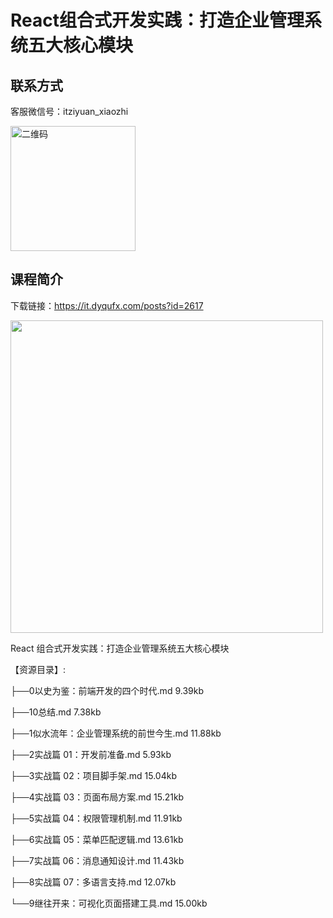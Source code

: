 # React组合式开发实践：打造企业管理系统五大核心模块

## 联系方式

客服微信号：itziyuan_xiaozhi

<img src="https://ziyuanyun.oss-cn-guangzhou.aliyuncs.com/common/20240614073449/666b82192834a.jpg" width="200" height="200" alt="二维码">

## 课程简介

下载链接：https://it.dyqufx.com/posts?id=2617

<img src="https://ziyuanyun.oss-cn-guangzhou.aliyuncs.com/yun/20240515184142/664491668115a.jpg" width="500" alt="">

  React 组合式开发实践：打造企业管理系统五大核心模块



 【资源目录】:

 ├──0以史为鉴：前端开发的四个时代.md 9.39kb

 ├──10总结.md 7.38kb

 ├──1似水流年：企业管理系统的前世今生.md 11.88kb

 ├──2实战篇 01：开发前准备.md 5.93kb

 ├──3实战篇 02：项目脚手架.md 15.04kb

 ├──4实战篇 03：页面布局方案.md 15.21kb

 ├──5实战篇 04：权限管理机制.md 11.91kb

 ├──6实战篇 05：菜单匹配逻辑.md 13.61kb

 ├──7实战篇 06：消息通知设计.md 11.43kb

 ├──8实战篇 07：多语言支持.md 12.07kb

 └──9继往开来：可视化页面搭建工具.md 15.00kb

 &nbsp;

  